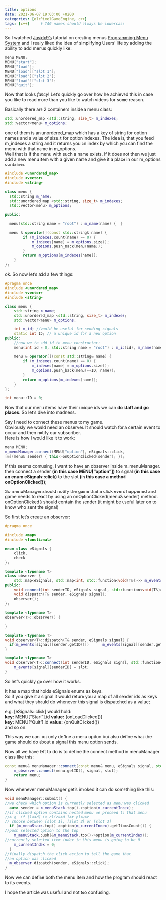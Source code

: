 ```yaml
---
title: options
date: 2021-06-07 19:03:00 +0200
categories: [olcPixelGameEngine, c++]
tags: [c++]     # TAG names should always be lowercase
---
```


So I watched [Javidx9’s](https://github.com/OneLoneCoder) tutorial on creating menus [Programming Menu System](https://www.youtube.com/watch?v=jde1Jq5dF0E&t=2676s)
and I really liked the idea of simplifying Users’ life by adding the ability to add menus quickly like:

```c++ 
menu MENU;
MENU["start"];
MENU["load"];
MENU["load"]["slot 1"]; 
MENU["load"]["slot 2"];
MENU["load"]["slot 3"]; 
MENU["quit"];
```

Now that looks *fancy*! Let’s quickly go over how he achieved this in case you like to read more than you like to watch videos for some reason.

Basically there are 2 containers inside a menu class:

```c++
std::unordered_map <std::string, size_t> m_indexes;
std::vector<menu> m_options;
```

one of them is an unordered_map which has a key of string for option names and a value of size_t for option indexes.
The idea is, that you feed m_indexes a string and it returns you an index by which you can find the menu with that name in m_options.  
Well that is if the menu with such a name exists. If it does not then we just add a new menu item with a given name and give it
a place in our m_options container.

```c++
#include <unordered_map>
#include <vector>
#include <string>

class menu {
  std::string m_name;
  std::unordered_map <std::string, size_t> m_indexes;
  std::vector<menu> m_options;

public:

  menu(std::string name = "root") : m_name(name) {  }

  menu & operator[](const std::string& name) {
        if (m_indexes.count(name) == 0) {
            m_indexes[name] = m_options.size();
            m_options.push_back(menu(name));
        }
        return m_options[m_indexes[name]];
    }
};
```

ok. So now let’s add a few things:

```c++
#pragma once
#include <unordered_map>
#include <vector>
#include <string>

class menu {
	std::string m_name;
	std::unordered_map <std::string, size_t> m_indexes;
	std::vector<menu> m_options;

    int m_id; //would be useful for sending signals
    static int ID; // a unique id for a new option
public:
    //now we to add id to menu constructor:
    menu(int id = 0, std::string name = "root") : m_id(id), m_name(name) {  }

    menu & operator[](const std::string& name) {
        if (m_indexes.count(name) == 0) {
            m_indexes[name] = m_options.size();
            m_options.push_back(menu(++ID, name));
        }
        return m_options[m_indexes[name]];
    }
};

int menu::ID = 0;
```
Now that our menu items have their unique ids we can **do staff and go places**.
So let’s dive into madness.

Say I need to connect these menus to my game.  
Obviously we would need an observer. It should watch for a certain event to occur and then notify our subscriber.  
Here is how I would like it to work:

```c++
menu MENU;
m_menuManager.connect(MENU["option"], eSignals::click,
[&](menu& sender) { this->onOptionClicked(sender); });
```

If this seems confusing, I want to have an observer inside m_menuManager.
then connect a sender **(in this case MENU[“option”])** to signal **(in this case an enum eSignals::click)** to the slot
**(in this case a method onOptionClicked())**;

So menuManager should notify the game that a click event happened and game needs to react by using an onOptionClicked(menu& sender) method.  
onOptionClicked() should contain the sender (it might be useful later on to know who sent the signal)  

So first let’s create an observer:

```c++
#pragma once

#include <map>
#include <functional>

enum class eSignals {
	click,
	check
};

template <typename T>
class observer {
    std::map<eSignals, std::map<int, std::function<void(T&)>>> m_events;
public:
    void connect(int senderID, eSignals signal, std::function<void(T&)> slot);
    void dispatch(T& sender, eSignals signal);
    observer();
};

template <typename T>
observer<T>::observer() {

}

template <typename T>
void observer<T>::dispatch(T& sender, eSignals signal) {
  if(m_events[signal][sender.getID()])      m_events[signal][sender.getID()](sender);
}

template <typename T>
void observer<T>::connect(int senderID, eSignals signal, std::function<void(T&)> slot) {
    m_events[signal][senderID] = slot;
}
```

So let’s quickly go over how it works.

It has a map that holds eSignals enums as keys.  
So if you give it a signal it would return you a map of all sender ids as keys and what they should do whenever this signal is dispatched as a value;

e.g. [eSignals::click] would hold:  
**key:** MENU[“Start”].id **value:** [](){onLoadClicked()}  
**key:** MENU[“Quit”].id  **value:** [](){onQuitClicked()}  
and so on.

This way we can not only define a menu option but also define what the game should do about a signal this menu option sends.

Now all we have left to do is to define the connect method in menuManager class like this:

```c++
const menu& menuManager::connect(const menu& menu, eSignals signal, std::function<void(class menu&)> slot) {
    m_observer.connect(menu.getID(), signal, slot);
    return menu;
}
```
Now whenever menuManager get’s invoked it can do something like this:
```c++
void menuManager::submit() {
//we check which option is currently selected as menu was clicked
  auto sender = m_menuStack.top()->option(m_currentIndex);
//if clicked option contains nested menu we proceed to that menu
//e.g. if [load] is clicked let player 
// choose between [slot 1], [slot 2] or [slot 3]
  if (m_menuStack.top()->option(m_currentIndex).getItemsCount()) {
//push selected option to the top
    m_menuStack.push(&m_menuStack.top()->option(m_currentIndex));
//currently selected item index in this menu is going to be 0
    m_currentIndex = 0;
  }
//finally dispatch the click action to tell the game that
//an option was clicked
  m_observer.dispatch(sender, eSignals::click);
}
```

Now we can define both the menu item and how the program should react to its events.

I hope the article was useful and not too confusing.
